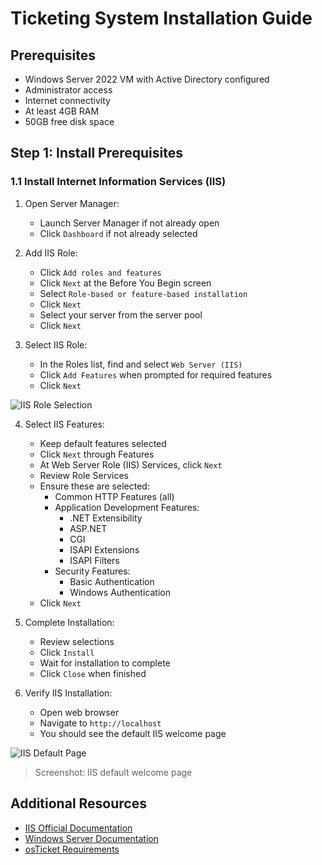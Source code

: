 # Ticketing System Installation Guide

## Prerequisites
- Windows Server 2022 VM with Active Directory configured
- Administrator access
- Internet connectivity
- At least 4GB RAM
- 50GB free disk space

## Step 1: Install Prerequisites

### 1.1 Install Internet Information Services (IIS)

1. Open Server Manager:
   - Launch Server Manager if not already open
   - Click `Dashboard` if not already selected

2. Add IIS Role:
   - Click `Add roles and features`
   - Click `Next` at the Before You Begin screen
   - Select `Role-based or feature-based installation`
   - Click `Next`
   - Select your server from the server pool
   - Click `Next`

3. Select IIS Role:
   - In the Roles list, find and select `Web Server (IIS)`
   - Click `Add Features` when prompted for required features
   - Click `Next`

![IIS Role Selection](../Screenshots/ticketing/iis-role.png)

4. Select IIS Features:
   - Keep default features selected
   - Click `Next` through Features
   - At Web Server Role (IIS) Services, click `Next`
   - Review Role Services
   - Ensure these are selected:
     - Common HTTP Features (all)
     - Application Development Features:
       - .NET Extensibility
       - ASP.NET
       - CGI
       - ISAPI Extensions
       - ISAPI Filters
     - Security Features:
       - Basic Authentication
       - Windows Authentication
   - Click `Next`

5. Complete Installation:
   - Review selections
   - Click `Install`
   - Wait for installation to complete
   - Click `Close` when finished

6. Verify IIS Installation:
   - Open web browser
   - Navigate to `http://localhost`
   - You should see the default IIS welcome page

![IIS Default Page](../Screenshots/ticketing/iis-default.png)
> Screenshot: IIS default welcome page

## Additional Resources

- [IIS Official Documentation](https://docs.microsoft.com/en-us/iis)
- [Windows Server Documentation](https://docs.microsoft.com/en-us/windows-server/)
- [osTicket Requirements](https://docs.osticket.com/en/latest/Getting%20Started/Installation.html)
